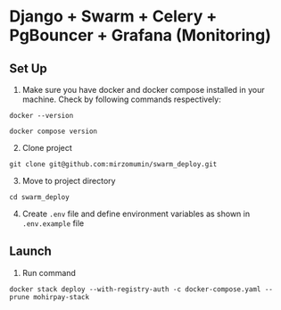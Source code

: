 # Django + Swarm + Celery + PgBouncer + Grafana (Monitoring)

## Set Up

1. Make sure you have docker and docker compose installed in your machine. Check by following commands respectively:

```shell
docker --version
```
```shell
docker compose version
```

2. Clone project

```shell
git clone git@github.com:mirzomumin/swarm_deploy.git
```

3. Move to project directory

```shell
cd swarm_deploy
```

4. Create `.env` file and define environment variables as shown in `.env.example` file

## Launch

1. Run command

```shell
docker stack deploy --with-registry-auth -c docker-compose.yaml --prune mohirpay-stack
```
